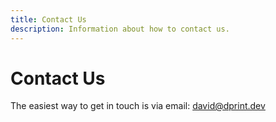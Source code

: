 ```yaml
---
title: Contact Us
description: Information about how to contact us.
---
```


# Contact Us

The easiest way to get in touch is via email: david@dprint.dev
